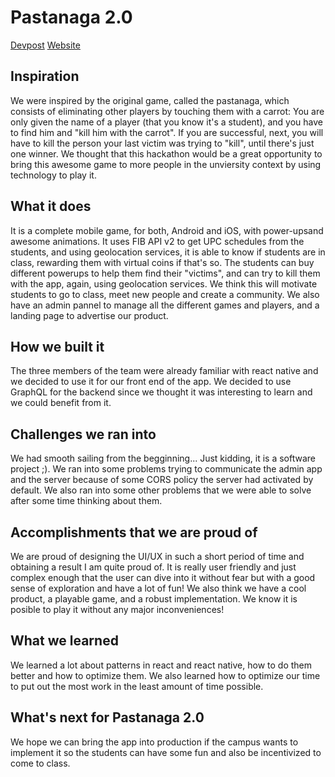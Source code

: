 # Pastanaga 2.0
 [Devpost](https://devpost.com/software/pastanaga-2-0)
 [Website](jamipuchi.github.io)
 
 
## Inspiration

We were inspired by the original game, called the pastanaga, which consists of eliminating other players by touching them with a carrot: You are only given the name of a player (that you know it's a student), and you have to find him and "kill him with the carrot". If you are successful, next, you will have to kill the person your last victim was trying to "kill", until there's just one winner. We thought that this hackathon would be a great opportunity to bring this awesome game to more people in the unviersity context by using technology to play it.

## What it does

It is a complete mobile game, for both, Android and iOS, with power-upsand awesome animations. It uses FIB API v2 to get UPC schedules from the students, and using geolocation services, it is able to know if students are in class, rewarding them with virtual coins if that's so. The students can buy different powerups to help them find their "victims", and can try to kill them with the app, again, using geolocation services. We think this will motivate students to go to class, meet new people and create a community. We also have an admin pannel to manage all the different games and players, and a landing page to advertise our product.

## How we built it

The three members of the team were already familiar with react native and we decided to use it for our front end of the app. We decided to use GraphQL for the backend since we thought it was interesting to learn and we could benefit from it.

## Challenges we ran into

We had smooth sailing from the begginning... Just kidding, it is a software project ;). We ran into some problems trying to communicate the admin app and the server because of some CORS policy the server had activated by default. We also ran into some other problems that we were able to solve after some time thinking about them.

## Accomplishments that we are proud of

We are proud of designing the UI/UX in such a short period of time and obtaining a result I am quite proud of. It is really user friendly and just complex enough that the user can dive into it without fear but with a good sense of exploration and have a lot of fun! We also think we have a cool product, a playable game, and a robust implementation. We know it is posible to play it without any major inconveniences!

## What we learned

We learned a lot about patterns in react and react native, how to do them better and how to optimize them. We also learned how to optimize our time to put out the most work in the least amount of time possible.

## What's next for Pastanaga 2.0

We hope we can bring the app into production if the campus wants to implement it so the students can have some fun and also be incentivized to come to class.

